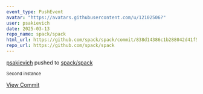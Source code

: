 ```yaml
---
event_type: PushEvent
avatar: "https://avatars.githubusercontent.com/u/12102506?"
user: psakievich
date: 2025-03-13
repo_name: spack/spack
html_url: https://github.com/spack/spack/commit/838d14386c1b288042d41f5e63d4b0ea3ea3f48b
repo_url: https://github.com/spack/spack
---
```


<a href='https://github.com/psakievich' target='_blank'>psakievich</a> pushed to <a href='https://github.com/spack/spack' target='_blank'>spack/spack</a>

<small>Second instance</small>

<a href='https://github.com/spack/spack/commit/838d14386c1b288042d41f5e63d4b0ea3ea3f48b' target='_blank'>View Commit</a>